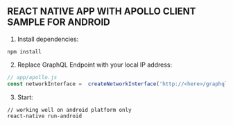 ## REACT NATIVE APP WITH APOLLO CLIENT SAMPLE FOR ANDROID

1. Install dependencies:
```
npm install
```

2. Replace GraphQL Endpoint with your local IP address:
```javascript
// app/apollo.js
const networkInterface =  createNetworkInterface('http://<here>/graphql');
```

3. Start:
```
// working well on android platform only
react-native run-android
```
